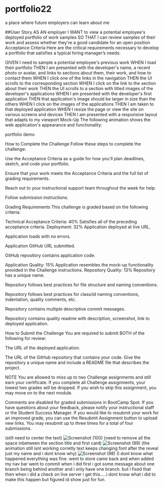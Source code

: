 # portfolio22
a place where future employers can learn about me

##User Story
AS AN employer
I WANT to view a potential employee's deployed portfolio of work samples
SO THAT I can review samples of their work and assess whether they're a good candidate for an open position
Acceptance Criteria
Here are the critical requirements necessary to develop a portfolio that satisfies a typical hiring manager’s needs:

GIVEN I need to sample a potential employee's previous work
WHEN I load their portfolio
THEN I am presented with the developer's name, a recent photo or avatar, and links to sections about them, their work, and how to contact them
WHEN I click one of the links in the navigation
THEN the UI scrolls to the corresponding section
WHEN I click on the link to the section about their work
THEN the UI scrolls to a section with titled images of the developer's applications
WHEN I am presented with the developer's first application
THEN that application's image should be larger in size than the others
WHEN I click on the images of the applications
THEN I am taken to that deployed application
WHEN I resize the page or view the site on various screens and devices
THEN I am presented with a responsive layout that adapts to my viewport
Mock-Up
The following animation shows the web application's appearance and functionality:

portfolio demo

How to Complete the Challenge
Follow these steps to complete the challenge:

Use the Acceptance Criteria as a guide for how you'll plan deadlines, sketch, and code your portfolio.

Ensure that your work meets the Acceptance Criteria and the full list of grading requirements.

Reach out to your instructional support team throughout the week for help.

Follow submission instructions.

Grading Requirements
This challenge is graded based on the following criteria:

Technical Acceptance Criteria: 40%
Satisfies all of the preceding acceptance criteria.
Deployment: 32%
Application deployed at live URL.

Application loads with no errors.

Application GitHub URL submitted.

GitHub repository contains application code.

Application Quality: 15%
Application resembles the mock-up functionality provided in the Challenge instructions.
Repository Quality: 13%
Repository has a unique name.


Repository follows best practices for file structure and naming conventions.

Repository follows best practices for class/id naming conventions, indentation, quality comments, etc.

Repository contains multiple descriptive commit messages.

Repository contains quality readme with description, screenshot, link to deployed application.

How to Submit the Challenge
You are required to submit BOTH of the following for review:

The URL of the deployed application.

The URL of the GitHub repository that contains your code. Give the repository a unique name and include a README file that describes the project.

NOTE
You are allowed to miss up to two Challenge assignments and still earn your certificate. If you complete all Challenge assignments, your lowest two grades will be dropped. If you wish to skip this assignment, you may move on to the next module.

Comments are disabled for graded submissions in BootCamp Spot. If you have questions about your feedback, please notify your instructional staff or the Student Success Manager. If you would like to resubmit your work for an improved grade, you can use the Resubmit Assignment button to upload new links. You may resubmit up to three times for a total of four submissions.

(still need to center the text)
![Screenshot (100)](https://user-images.githubusercontent.com/12145520/152667004-7ab64be7-557a-4a29-bee2-1942c91159b5.png)
(need to remove all the space inbetween the section title and first card)
![Screenshot (99)](https://user-images.githubusercontent.com/12145520/152667005-373e563d-93cb-4e80-8e9b-fb96720503e7.png)
(the animation still isnt working corretly text keeps changing font after the reveal just my name and i dont know why)
![Screenshot (98)](https://user-images.githubusercontent.com/12145520/152667006-fa77f1b9-261c-49dd-b095-575427f6635c.png)
(I dont know what happened everything was fine. went to store came back and when added my nav bar went to commit when i did first i got some message about one branch being behind another and i only have one branch. but i fixed that then when i did a check on live server i get this.....i dont know what i did to make this happen but figured id show just for fun.
